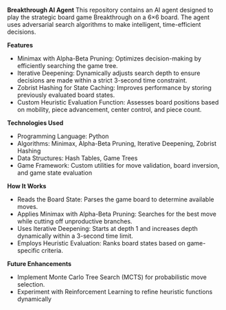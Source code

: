 **Breakthrough AI Agent**
This repository contains an AI agent designed to play the strategic board game Breakthrough on a 6×6 board. The agent uses adversarial search algorithms to make intelligent, time-efficient decisions.

**Features**
- Minimax with Alpha-Beta Pruning: Optimizes decision-making by efficiently searching the game tree.
- Iterative Deepening: Dynamically adjusts search depth to ensure decisions are made within a strict 3-second time constraint.
- Zobrist Hashing for State Caching: Improves performance by storing previously evaluated board states.
- Custom Heuristic Evaluation Function: Assesses board positions based on mobility, piece advancement, center control, and piece count.
  
**Technologies Used**
- Programming Language: Python
- Algorithms: Minimax, Alpha-Beta Pruning, Iterative Deepening, Zobrist Hashing
- Data Structures: Hash Tables, Game Trees
- Game Framework: Custom utilities for move validation, board inversion, and game state evaluation
  
**How It Works**
- Reads the Board State: Parses the game board to determine available moves.
- Applies Minimax with Alpha-Beta Pruning: Searches for the best move while cutting off unproductive branches.
- Uses Iterative Deepening: Starts at depth 1 and increases depth dynamically within a 3-second time limit.
- Employs Heuristic Evaluation: Ranks board states based on game-specific criteria.
  
**Future Enhancements**
- Implement Monte Carlo Tree Search (MCTS) for probabilistic move selection.
- Experiment with Reinforcement Learning to refine heuristic functions dynamically
